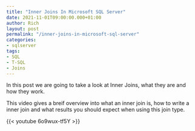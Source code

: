 ```yaml
---
title: "Inner Joins In Microsoft SQL Server"
date: 2021-11-01T09:00:00.000+01:00
author: Rich
layout: post
permalink: "/inner-joins-in-microsoft-sql-server"
categories:
- sqlserver
tags:
- SQL
- T-SQL
- Joins
---
```


In this post we are going to take a look at Inner Joins, what they are and how they work.

<!--more-->

This video gives a breif overview into what an inner join is, how to write a inner join and what results you should expect when using this join type.

{{< youtube 6o9wux-tf5Y >}}
